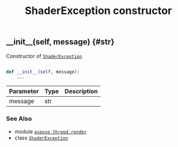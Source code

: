 ﻿---
title: ShaderException constructor
second_title: Aspose.3D for Python via .NET API References
description: 
type: docs
weight: 10
url: /python-net/aspose.threed.render/shaderexception/__init__/
is_root: false
---

## \_\_init\_\_(self, message) {#str}

Constructor of [`ShaderException`](/3d/python-net/aspose.threed.render/shaderexception)



```python

def __init__(self, message):
    ...
```


| Parameter | Type | Description |
| :- | :- | :- |
| message | str |  |



### See Also
* module [`aspose.threed.render`](../../)
* class [`ShaderException`](/3d/python-net/aspose.threed.render/shaderexception)
